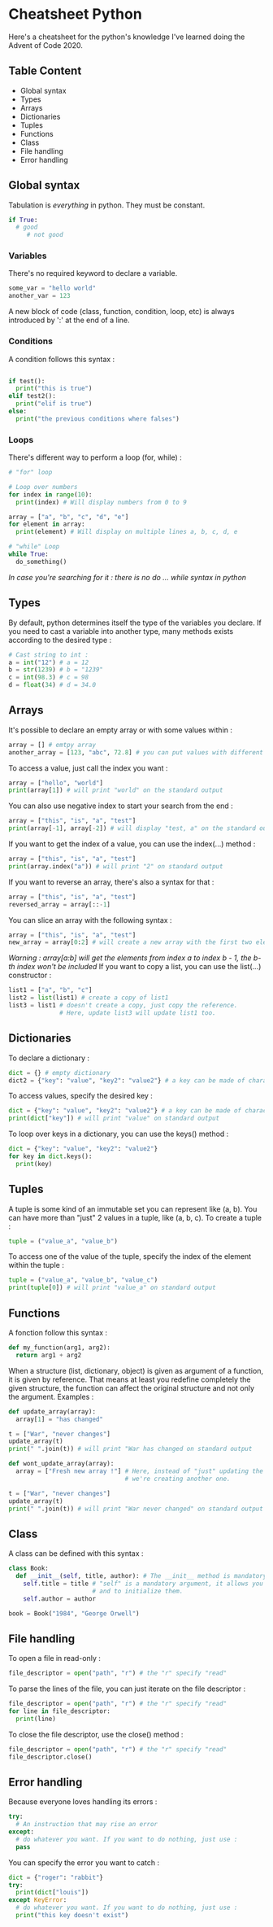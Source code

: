 # Cheatsheet Python

Here's a cheatsheet for the python's knowledge I've learned doing the Advent of Code 2020.

## Table Content
* Global syntax
* Types
* Arrays
* Dictionaries
* Tuples
* Functions
* Class
* File handling
* Error handling

## Global syntax
Tabulation is *everything* in python. They must be constant.
```python
if True:
  # good
     # not good
```
### Variables
There's no required keyword to declare a variable.
```python
some_var = "hello world"
another_var = 123
```
A new block of code (class, function, condition, loop, etc) is always introduced by ':' at the end of a line.
### Conditions
A condition follows this syntax :
```python

if test():
  print("this is true")
elif test2():
  print("elif is true")
else:
  print("the previous conditions where falses")
```
### Loops
There's different way to perform a loop (for, while) :
```python
# "for" loop

# Loop over numbers
for index in range(10):
  print(index) # Will display numbers from 0 to 9

array = ["a", "b", "c", "d", "e"]
for element in array:
  print(element) # Will display on multiple lines a, b, c, d, e

# "while" Loop
while True:
  do_something()
```
*In case you're searching for it : there is no do ... while syntax in python*
## Types
By default, python determines itself the type of the variables you declare.
If you need to cast a variable into another type, many methods exists according to the desired type :
```python
# Cast string to int :
a = int("12") # a = 12
b = str(1239) # b = "1239"
c = int(98.3) # c = 98
d = float(34) # d = 34.0
```
## Arrays
It's possible to declare an empty array or with some values within :
```python
array = [] # emtpy array
another_array = [123, "abc", 72.8] # you can put values with different types in a list if you want
```
To access a value, just call the index you want :
```python
array = ["hello", "world"]
print(array[1]) # will print "world" on the standard output
```
You can also use negative index to start your search from the end :
```python
array = ["this", "is", "a", "test"]
print(array[-1], array[-2]) # will display "test, a" on the standard output
```
If you want to get the index of a value, you can use the index(...) method :
```python
array = ["this", "is", "a", "test"]
print(array.index("a")) # will print "2" on standard output
```
If you want to reverse an array, there's also a syntax for that :
```python
array = ["this", "is", "a", "test"]
reversed_array = array[::-1]
```
You can slice an array with the following syntax :
```python
array = ["this", "is", "a", "test"]
new_array = array[0:2] # will create a new array with the first two elements in array
```
_Warning : array[a:b] will get the elements from index a to index b - 1, the b-th index won't be included_
If you want to copy a list, you can use the list(...) constructor :
```python
list1 = ["a", "b", "c"]
list2 = list(list1) # create a copy of list1
list3 = list1 # doesn't create a copy, just copy the reference.
              # Here, update list3 will update list1 too.
```
## Dictionaries
To declare a dictionary :
```python
dict = {} # empty dictionary
dict2 = {"key": "value", "key2": "value2"} # a key can be made of characters/numbers
```
To access values, specify the desired key :
```python
dict = {"key": "value", "key2": "value2"} # a key can be made of characters/numbers
print(dict["key"]) # will print "value" on standard output
```
To loop over keys in a dictionary, you can use the keys() method :
```python
dict = {"key": "value", "key2": "value2"}
for key in dict.keys():
  print(key)
```
## Tuples
A tuple is some kind of an immutable set you can represent like (a, b). You can have more than "just" 2 values in a tuple, like (a, b, c).
To create a tuple :
```python
tuple = ("value_a", "value_b")
```
To access one of the value of the tuple, specify the index of the element within the tuple :
```python
tuple = ("value_a", "value_b", "value_c")
print(tuple[0]) # will print "value_a" on standard output
```
## Functions
A fonction follow this syntax :
```python
def my_function(arg1, arg2):
  return arg1 + arg2
```
When a structure (list, dictionary, object) is given as argument of a function, it is given by reference. That means at least you redefine completely the given structure, the function can affect the original structure and not only the argument.
Examples :
```python
def update_array(array):
  array[1] = "has changed"

t = ["War", "never changes"]
update_array(t)
print(" ".join(t)) # will print "War has changed on standard output
```
```python
def wont_update_array(array):
  array = ["Fresh new array !"] # Here, instead of "just" updating the array,
                                # we're creating another one.

t = ["War", "never changes"]
update_array(t)
print(" ".join(t)) # will print "War never changed" on standard output
```
## Class
A class can be defined with this syntax :
```python
class Book:
  def __init__(self, title, author): # The __init__ method is mandatory. It's the class' constructor.
    self.title = title # "self" is a mandatory argument, it allows you to declare class parameters
                       # and to initialize them.
    self.author = author

book = Book("1984", "George Orwell")
```
## File handling
To open a file in read-only :
```python
file_descriptor = open("path", "r") # the "r" specify "read"
```
To parse the lines of the file, you can just iterate on the file descriptor :
```python
file_descriptor = open("path", "r") # the "r" specify "read"
for line in file_descriptor:
  print(line)
```
To close the file descriptor, use the close() method :
```python
file_descriptor = open("path", "r") # the "r" specify "read"
file_descriptor.close()
```
## Error handling
Because everyone loves handling its errors :
```python
try:
  # An instruction that may rise an error
except:
  # do whatever you want. If you want to do nothing, just use :
  pass
```
You can specify the error you want to catch :
```python
dict = {"roger": "rabbit"}
try:
  print(dict["louis"])
except KeyError:
  # do whatever you want. If you want to do nothing, just use :
  print("this key doesn't exist")
```
